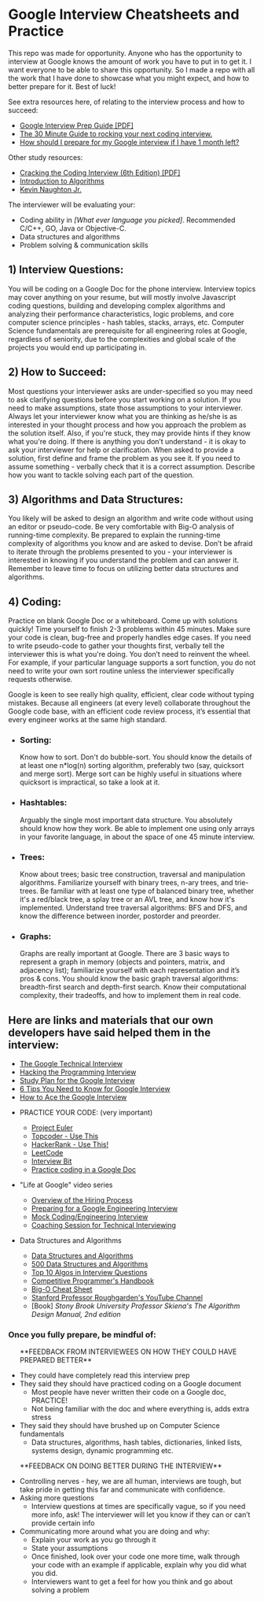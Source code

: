 <h1>Google Interview Cheatsheets and Practice</h1>
<p>
	This repo was made for opportunity. Anyone who has the opportunity to interview at Google knows the amount of work you have to put in to get it. I want everyone to be able to share this opportunity. So I made a repo with all the work that I have done to showcase what you might expect, and how to better prepare for it. Best of luck!
</p>

<p>See extra resources here, of relating to the interview process and how to succeed:</p>
<ul>
	<li><a href="https://github.com/JacobHinkston/Google-Interview-Cheatsheats-and-Practice/blob/master/%5BGoogle%20Interview%20Prep%20Guide%5D%20SWE.pdf">Google Interview Prep Guide [PDF]</a></li>
	<li><a href="https://medium.freecodecamp.org/coding-interviews-for-dummies-5e048933b82b">The 30 Minute Guide to rocking your next coding interview.</a></li>
	<li><a href="https://www.anthonydmays.com/blog/2017/01/10/prepare-google-interview-1-month-left/">How should I prepare for my Google interview if I have 1 month left?</a></li>

</ul>
<p>Other study resources:</p>
<ul>
	<li><a href="https://github.com/jwang5675/ctci/blob/master/Cracking%20the%20Coding%20Interview%206th%20Edition.pdf">Cracking the Coding Interview (6th Edition) [PDF]</a></li>
	<li><a href="https://github.com/JacobHinkston/Google-Interview-Cheatsheets-and-Practice/blob/master/Algorithms/Introduction%20to%20Algorithms.pdf">Introduction to Algorithms</a></li>
	<li><a href = "https://www.youtube.com/channel/UCKvwPt6BifPP54yzH99ff1g">Kevin Naughton Jr.</a></li>
</ul>

<p>The interviewer will be evaluating your:</p>
<ul>
	<li>Coding ability in <i>[What ever language you picked]</i>. Recommended C/C++, GO, Java or Objective-C.</li>
	<li>Data structures and algorithms</li>
	<li>Problem solving & communication skills</li>
</ul>

<h2>1) Interview Questions:</h2>
<p>
You will be coding on a Google Doc for the phone interview. Interview topics may cover anything on your resume, but will mostly involve Javascript coding questions, building and developing complex algorithms and analyzing their performance characteristics, logic problems, and core computer science principles - hash tables, stacks, arrays, etc. Computer Science fundamentals are prerequisite for all engineering roles at Google, regardless of seniority, due to the complexities and global scale of the projects you would end up participating in.
</p>

<h2>2) How to Succeed:</h2>
<p>
	Most questions your interviewer asks are under-specified so you may need to ask clarifying questions before you start working on a solution. If you need to make assumptions, state those assumptions to your interviewer. Always let your interviewer know what you are thinking as he/she is as interested in your thought process and how you approach the problem as the solution itself. Also, if you're stuck, they may provide hints if they know what you're doing. If there is anything you don’t understand - it is okay to ask your interviewer for help or clarification.
	When asked to provide a solution, first define and frame the problem as you see it. If you need to assume something - verbally check that it is a correct assumption. Describe how you want to tackle solving each part of the question.

</p>
 
<h2>3) Algorithms and Data Structures:</h2>
<p>
	You likely will be asked to design an algorithm and write code without using an editor or pseudo-code. Be very comfortable with Big-O analysis of running-time complexity. Be prepared to explain the running-time complexity of algorithms you know and are asked to devise.
	Don’t be afraid to iterate through the problems presented to you - your interviewer is interested in knowing if you understand the problem and can answer it.  Remember to leave time to focus on utilizing better data structures and algorithms.
</p>
 
 
<h2>4) Coding:</h2>
<p>
	Practice on blank Google Doc or a whiteboard. Come up with solutions quickly! Time yourself to finish 2-3 problems within 45 minutes. Make sure your code is clean, bug-free and properly handles edge cases. If you need to write pseudo-code to gather your thoughts first, verbally tell the interviewer this is what you're doing.
	You don’t need to reinvent the wheel. For example, if your particular language supports a sort function, you do not need to write your own sort routine unless the interviewer specifically requests otherwise.
</p>
 
<p>Google is keen to see really high quality, efficient, clear code without typing mistakes. Because all engineers (at every level) collaborate throughout the Google code base, with an efficient code review process, it’s essential that every engineer works at the same high standard.<p>
 
<ul>
	<li>
		<h3>Sorting:</h3>
		<p>Know how to sort. Don't do bubble-sort. You should know the details of at least one n*log(n) sorting algorithm, preferably two (say, quicksort and merge sort). Merge sort can be highly useful in situations where quicksort is impractical, so take a look at it.</p>
	</li>
	<li>
		<h3>Hashtables:</h3>
		<p>Arguably the single most important data structure. You absolutely should know how they work. Be able to implement one using only arrays in your favorite language, in about the space of one 45 minute interview.</p>
	</li>
	<li>
		<h3>Trees:</h3>
		<p>
		Know about trees; basic tree construction, traversal and manipulation algorithms. Familiarize yourself with binary trees, n-ary trees, and trie-trees. Be familiar with at least one type of balanced binary tree, whether it's a red/black tree, a splay tree or an AVL tree, and know how it's implemented. Understand tree traversal algorithms: BFS and DFS, and know the difference between inorder, postorder and preorder.
		</p>
	</li>
	<li>
		<h3>Graphs:</h3>
		<p>
		Graphs are really important at Google. There are 3 basic ways to represent a graph in memory (objects and pointers, matrix, and adjacency list); familiarize yourself with each representation and it’s pros & cons. You should know the basic graph traversal algorithms: breadth-first search and depth-first search. Know their computational complexity, their tradeoffs, and how to implement them in real code.
		</p>
	</li>
</ul>
<h2>Here are links and materials that our own developers have said helped them in the interview:</h2>
<ul>
	<li><a href="https://drive.google.com/file/d/1tYiikTM_VH8aMOlw9C1_Fp9xkqcKEL8R/view?usp=sharing">The Google Technical Interview</a></li>
	<li><a href="http://randomrants.quora.com/Hacking-the-Programming-Interview-1">Hacking the Programming Interview</a></li>
	<li><a href="https://www.linkedin.com/pulse/average-googler-four-weeks-study-plan-milad-naseri/">Study Plan for the Google Interview</a></li>
	<li><a href="https://www.linkedin.com/pulse/interviewing-google-heres-6-things-you-absolutely-need-anthony-mays?trk=hp-feed-article-title">6 Tips You Need to Know for Google Interview</a></li>
	<li><a href="http://steve-yegge.blogspot.com/2008/03/get-that-job-at-google.html">How to Ace the Google Interview</a></li>
	<li>
		<p>PRACTICE YOUR CODE: (very important)<p>
		<ul>
			<li><a href="https://projecteuler.net/">Project Euler</a></li>
			<li><a href="http://topcoder.com/">Topcoder - Use This</a></li>
			<li><a href="https://www.hackerrank.com/">HackerRank - Use This!</a></li>
			<li><a href="https://leetcode.com/">LeetCode</a></li>
			<li><a href="https://www.interviewbit.com/">Interview Bit</a></li>
			<li><a href="https://www.quora.com/What-are-some-tips-for-practicing-coding-on-google-docs-for-a-phone-screen">Practice coding in a Google Doc</a></li>
		</ul>
	</li>
	<li>
		<p>"Life at Google" video series</p>
		<ul>
			<li><a href="https://www.youtube.com/watch?v=k-baHBzWe4k">Overview of the Hiring Process</a></li>
			<li><a href="https://www.youtube.com/watch?v=ko-KkSmp-Lk">Preparing for a Google Engineering Interview</a></li>
			<li><a href="https://www.youtube.com/watch?v=XKu_SEDAykw&t=652s">Mock Coding/Engineering Interview</a></li>
			<li><a href="https://www.youtube.com/watch?v=oWbUtlUhwa8&feature=youtu.be">Coaching Session for Technical Interviewing</a></li>
		</ul>
	</li>
	<li>
			<p>Data Structures and Algorithms</p>
			<ul>
				<li><a href="http://lib.mdp.ac.id/ebook/Karya%20Umum/Dsa.pdf">Data Structures and Algorithms</a></li>
				<li><a href="https://techiedelight.quora.com/500-Data-Structures-and-Algorithms-practice-problems-and-their-solutions?share=1&utm_medium=email&utm_source=hackernewsletter&utm_term=code">500 Data Structures and Algorithms</a></li>
				<li><a href="http://www.geeksforgeeks.org/top-10-algorithms-in-interview-questions/">Top 10 Algos in Interview Questions</a></li>
				<li><a href="https://cses.fi/book.html?utm_source=hackernewsletter&utm_medium=email&utm_term=books">Competitive Programmer's Handbook</a></li>
				<li><a href="http://bigocheatsheet.com/">Big-O Cheat Sheet</a></li>
				<li><a href="https://www.youtube.com/channel/UCcH4Ga14Y4ELFKrEYM1vXCg">Stanford Professor Roughgarden's YouTube Channel</a></li>
				<li>[Book] <i>Stony Brook University Professor Skiena's The Algorithm Design Manual, 2nd edition</i></li>
			</ul>
		</li>
</ul>


<h3>Once you fully prepare, be mindful of:</h3>

<ul>
	<p>**FEEDBACK FROM INTERVIEWEES ON HOW THEY COULD HAVE PREPARED BETTER**<p>
	<li>They could have completely read this interview prep</li>
	<li>
		They said they should have practiced coding on a Google document
		<ul>
			<li>Most people have never written their code on a Google doc, PRACTICE!</li>
			<li>Not being familiar with the doc and where everything is, adds extra stress</li>
		</ul>
	</li>
	<li>
		They said they should have brushed up on Computer Science fundamentals
		<ul>
			<li>Data structures, algorithms, hash tables, dictionaries, linked lists, systems design, dynamic programming etc.</li>
		</ul>
	</li>
</ul>


<ul>
	<p>**FEEDBACK ON DOING BETTER DURING THE INTERVIEW**<p>
	<li>Controlling nerves - hey, we are all human, interviews are tough, but take pride in getting this far and communicate with confidence.</li>
	<li>
		Asking more questions
		<ul>
			<li>Interview questions at times are specifically vague, so if you need more info, ask! The interviewer will let you know if they can or can’t provide certain info</li>
		</ul>
	</li>
	<li>
		Communicating more around what you are doing and why:
		<ul>
			<li>Explain your work as you go through it</li>
			<li>State your assumptions</li>
			<li>Once finished, look over your code one more time, walk through your code with an example if applicable, explain why you did what you did.</li>
			<li>Interviewers want to get a feel for how you think and go about solving a problem</li>
		</ul>
	</li>
	
</ul>




 















